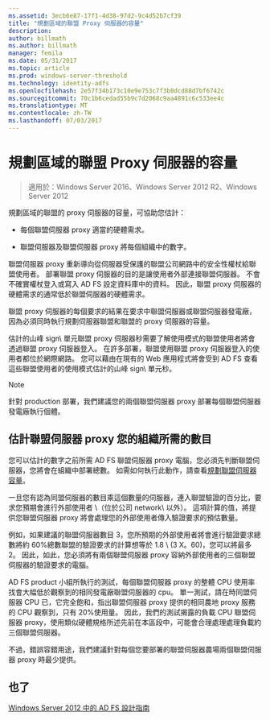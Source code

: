 ```yaml
---
ms.assetid: 3ecb6e87-17f1-4d38-97d2-9c4d52b7cf39
title: "規劃區域的聯盟 Proxy 伺服器的容量"
description: 
author: billmath
ms.author: billmath
manager: femila
ms.date: 05/31/2017
ms.topic: article
ms.prod: windows-server-threshold
ms.technology: identity-adfs
ms.openlocfilehash: 2e57f34b173c10e9e753c7f3b8dcd88d7bf6742c
ms.sourcegitcommit: 70c1b6cedad55b9c7d2068c9aa4891c6c533ee4c
ms.translationtype: MT
ms.contentlocale: zh-TW
ms.lasthandoff: 07/03/2017
---
```

# <a name="planning-for-federation-server-proxy-capacity"></a>規劃區域的聯盟 Proxy 伺服器的容量

>適用於：Windows Server 2016、Windows Server 2012 R2、Windows Server 2012

規劃區域的聯盟的 proxy 伺服器的容量，可協助您估計：  
  
-   每個聯盟伺服器 proxy 適當的硬體需求。  
  
-   聯盟伺服器及聯盟伺服器 proxy 將每個組織中的數字。  
  
聯盟伺服器 proxy 重新導向從伺服器受保護的聯盟公司網路中的安全性權杖給聯盟使用者。 部署聯盟 proxy 伺服器的目的是讓使用者外部連接聯盟伺服器。 不會不確實權杖登入或寫入 AD FS 設定資料庫中的資料。 因此，聯盟 proxy 伺服器的硬體需求的通常低於聯盟伺服器的硬體需求。  
  
聯盟 proxy 伺服器的每個要求的結果在要求中聯盟伺服器或聯盟伺服器發電廠，因為必須同時執行規劃伺服器聯盟和聯盟的 proxy 伺服器的容量。  
  
估計的山峰 sign\ 單元聯盟 proxy 伺服器秒需要了解使用模式的聯盟使用者將會透過聯盟 proxy 伺服器登入。 在許多部署，聯盟使用聯盟 proxy 伺服器登入的使用者都位於網際網路。 您可以藉由在現有的 Web 應用程式將會受到 AD FS 查看這些聯盟使用者的使用模式估計的山峰 sign\ 單元秒。  
  
> [!NOTE]  
> 針對 production 部署，我們建議您的兩個聯盟伺服器 proxy 部署每個聯盟伺服器發電廠執行個體。  
  
## <a name="estimate-the-number-of-federation-server-proxies-required-for-your-organization"></a>估計聯盟伺服器 proxy 您的組織所需的數目  
您可以估計的數字之前所需 AD FS 聯盟伺服器 proxy 電腦，您必須先判斷聯盟伺服器，您將會在組織中部署總數。 如需如何執行此動作，請查看[規劃聯盟伺服器容量](Planning-for-Federation-Server-Capacity.md)。  
  
一旦您有認為同盟伺服器的數目乘這個數量的伺服器，連入聯盟驗證的百分比，要求您預期會進行外部使用者 \（位於公司 network\ 以外）。 這項計算的值，將提供您聯盟伺服器 proxy 將會處理您的外部使用者傳入驗證要求的預估數量。  
  
例如，如果建議的聯盟伺服器數目 3，您所預期的外部使用者將會進行驗證要求總數將約 60%總數聯盟的驗證要求的計算想等於 1.8 \ (3 X。60\)，您可以將最多 2。  因此，如此，您必須將有兩個聯盟伺服器 proxy 容納外部使用者的三個聯盟伺服器的驗證要求的電腦。  
  
AD FS product 小組所執行的測試，每個聯盟伺服器 proxy 的整體 CPU 使用率找會大幅低於觀察到的相同發電廠聯盟伺服器的 cpu。  單一測試，請在時同盟伺服器 CPU 已，它完全飽和，指出聯盟伺服器 proxy 提供的相同農地 proxy 服務的 CPU 觀察到，只有 20%使用量。 因此，我們的測試揭露的負載 CPU 聯盟伺服器 proxy，使用類似硬體規格所述先前在本區段中，可能會合理處理處理負載約三個聯盟伺服器。  
  
不過，錯誤容錯用途，我們建議針對每個您要部署的聯盟伺服器農場兩個聯盟伺服器 proxy 時最少提供。  
  
## <a name="see-also"></a>也了
[Windows Server 2012 中的 AD FS 設計指南](AD-FS-Design-Guide-in-Windows-Server-2012.md)
